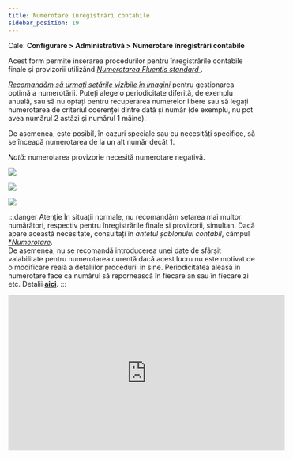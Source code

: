 ```yaml
---
title: Numerotare înregistrări contabile
sidebar_position: 19
---
```



Cale: **Configurare > Administrativă > Numerotare înregistrări contabile**

Acest form permite inserarea procedurilor pentru înregistrările contabile finale și provizorii utilizând [*Numerotarea Fluentis standard* ](/docs/configurations/tables/fluentis-numerations).  

*<u>Recomandăm să urmați setările vizibile în imagini</u>* pentru gestionarea optimă a numerotării.
Puteți alege o periodicitate diferită, de exemplu anuală, sau să nu optați pentru recuperarea numerelor libere sau să legați numerotarea de criteriul coerenței dintre dată și număr (de exemplu, nu pot avea numărul 2 astăzi și numărul 1 mâine).

De asemenea, este posibil, în cazuri speciale sau cu necesități specifice, să se înceapă numerotarea de la un alt număr decât 1.

*Notă*: numerotarea provizorie necesită numerotare negativă.

![](/img/it-it/configurations/tables/finance/posting-ledger-numerations/posting-ledger-numerations.png)

![](/img/it-it/configurations/tables/finance/posting-ledger-numerations/posting-ledger-numerations-detail.png)

![](/img/it-it/configurations/tables/finance/posting-ledger-numerations/posting-ledger-numerations-detail-provisory.png)

:::danger Atenție
În situații normale, nu recomandăm setarea mai multor numărători, respectiv pentru înregistrările finale și provizorii, simultan. Dacă apare această necesitate, consultați în *antetul șablonului contabil*, câmpul [**Numerotare*](/docs/configurations/tables/finance/ledger-records-templates/insert-ledger-records-templates).  
De asemenea, nu se recomandă introducerea unei date de sfârșit valabilitate pentru numerotarea curentă dacă acest lucru nu este motivat de o modificare reală a detaliilor procedurii în sine. Periodicitatea aleasă în numerotare face ca numărul să repornească în fiecare an sau în fiecare zi etc. Detalii [**aici**](/docs/configurations/utility/new-year-counter-generation).
:::

<iframe width="560" height="315" src="https://www.youtube.com/embed/r62pWFU1tuk" title="YouTube video player" frameborder="0" allowfullscreen= "true"></iframe>